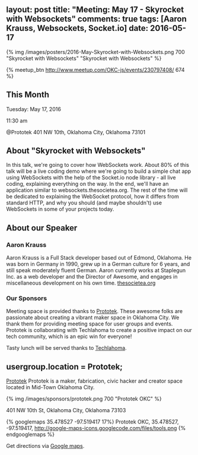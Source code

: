 layout: post
title: "Meeting: May 17 - Skyrocket with Websockets"
comments: true
tags: [Aaron Krauss, Websockets, Socket.io]
date: 2016-05-17
---

{% img /images/posters/2016-May-Skyrocket-with-Websockets.png 700 "Skyrocket with Websockets" "Skyrocket with Websockets" %}

{% meetup_btn http://www.meetup.com/OKC-js/events/230797408/ 674 %}

## This Month
Tuesday: May 17, 2016

11:30 am

@Prototek
401 NW 10th,
Oklahoma City, Oklahoma
73101


## About "Skyrocket with Websockets"
In this talk, we're going to cover how WebSockets work. About 80% of this talk will be a live coding demo where we're going to build a simple chat app using WebSockets with the help of the Socket.io node library - all live coding, explaining everything on the way. In the end, we'll have an application similar to websockets.thesocietea.org. The rest of the time will be dedicated to explaining the WebSocket protocol, how it differs from standard HTTP, and why you should (and maybe shouldn't) use WebSockets in some of your projects today.

## About our Speaker

### Aaron Krauss

Aaron Krauss is a Full Stack developer based out of Edmond, Oklahoma. He was born in Germany in 1990, grew up in a German culture for 6 years, and still speak moderately fluent German. Aaron currently works at Staplegun Inc. as a web developer and the Director of Awesome, and engages in miscellaneous development on his own time.
[thesocietea.org](https://thesocietea.org/)

<!-- more -->

### Our Sponsors
Meeting space is provided thanks to [Prototek](http://www.prototekokc.com). These awesome folks are passionate about creating a vibrant maker space in Oklahoma City. We thank them for providing meeting space for user groups and events. Prototek is collaborating with Techlahoma to create a positive impact on our tech community, which is an epic win for everyone!

Tasty lunch will be served thanks to [Techlahoma](http://techlahoma.org/).

## usergroup.location = Prototek;

[Prototek](http://prototekokc.com/) Prototek is a maker, fabrication, civic hacker and creator space located in Mid-Town Oklahoma City.

{% img /images/sponsors/prototek.png 700 "Prototek OKC" %}

401 NW 10th St, Oklahoma City, Oklahoma 73103

{% googlemaps 35.478527 -97.519417 17%}
  Prototek OKC, 35.478527, -97.519417, http://google-maps-icons.googlecode.com/files/tools.png
{% endgooglemaps %}

Get directions via [Google maps](https://www.google.com/maps/place/401+NW+10th+St/@35.478527,-97.519417,17z/data=!3m1!4b1!4m2!3m1!1s0x87b21733fd30d655:0xce3a1cd9b95c8415).
